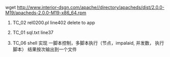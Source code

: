wget http://www.interior-dsgn.com/apache//directory/apacheds/dist/2.0.0-M19/apacheds-2.0.0-M19-x86_64.rpm

1. TC_02 rel0200.pl line402 delete to app

2. TC_01 sql.txt line37

3. TC_06 shell 实现 一脚本控制，多脚本执行（节点，impalaid, 并发数， 执行脚本） 结果按次输出到一个文件

